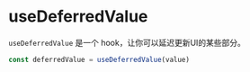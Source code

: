 # useDeferredValue



`useDeferredValue` 是一个 hook，让你可以延迟更新UI的某些部分。

```typescript
const deferredValue = useDeferredValue(value)
```

